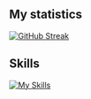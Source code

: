 ## My statistics
[![GitHub Streak](https://streak-stats.demolab.com?user=tercierp&theme=merko&hide_border=true&date_format=j%20M%5B%20Y%5D&background=0D1117)](https://git.io/streak-stats)
## Skills
[![My Skills](https://skillicons.dev/icons?i=java,py,scala,c&perline=6)](https://skillicons.dev)
